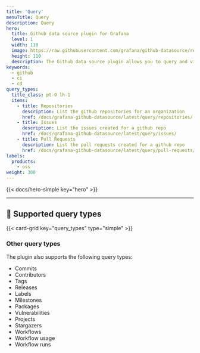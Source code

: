 ```yaml
---
title: 'Query'
menuTitle: Query
description: Query
hero:
  title: Github data source plugin for Grafana
  level: 1
  width: 110
  image: https://raw.githubusercontent.com/grafana/github-datasource/refs/heads/main/src/img/github.svg
  height: 110
  description: The Github data source plugin allows you to query and visualize data from Github.
keywords:
  - github
  - ci
  - cd
query_types:
  title_class: pt-0 lh-1
  items:
    - title: Repositories
      description: List the github repositories for an organization
      href: /docs/grafana-github-datasource/latest/query/repositories/
    - title: Issues
      description: List the issues created for a github repo
      href: /docs/grafana-github-datasource/latest/query/issues/
    - title: Pull Requests
      description: List the pull requests created for a github repo
      href: /docs/grafana-github-datasource/latest/query/pull-requests/
labels:
  products:
    - oss
weight: 300
---
```


<!-- markdownlint-configure-file { "MD013": false, "MD033": false, "MD025": false, "MD034": false } -->

{{< docs/hero-simple key="hero" >}}

<hr style="margin-bottom:30px"/>

## 🎯 Supported query types

{{< card-grid key="query_types" type="simple" >}}

### Other query types

The plugin also supports the following query types:

- Commits
- Contributors
- Tags
- Releases
- Labels
- Milestones
- Packages
- Vulnerabilities
- Projects
- Stargazers
- Workflows
- Workflow usage
- Workflow runs
